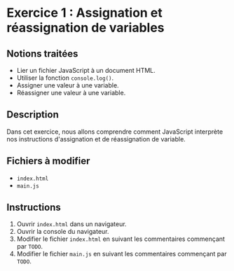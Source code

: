 # Exercice 1 : Assignation et réassignation de variables

## Notions traitées

- Lier un fichier JavaScript à un document HTML.
- Utiliser la fonction `console.log()`.
- Assigner une valeur à une variable.
- Réassigner une valeur à une variable.

## Description

Dans cet exercice, nous allons comprendre comment JavaScript interprète nos instructions d'assignation et de réassignation de variable.

## Fichiers à modifier

- `index.html`
- `main.js`

## Instructions

1. Ouvrir `index.html` dans un navigateur.
2. Ouvrir la console du navigateur.
3. Modifier le fichier `index.html` en suivant les commentaires commençant par `TODO`.
4. Modifier le fichier `main.js` en suivant les commentaires commençant par `TODO`.
